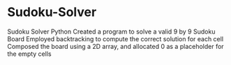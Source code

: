 # Sudoku-Solver
Sudoku Solver Python Created a program to solve a valid 9 by 9 
Sudoku Board Employed backtracking to compute the correct solution for each cell 
Composed the board using a 2D array, and allocated 0 as a placeholder for the empty cells
